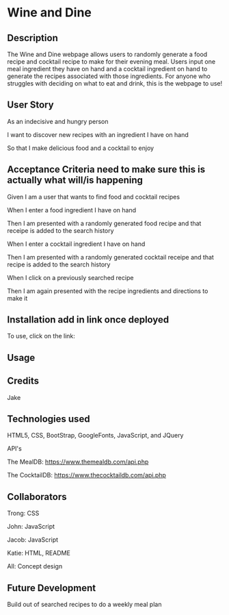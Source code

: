 # Wine and Dine

## Description

The Wine and Dine webpage allows users to randomly generate a food recipe and cocktail recipe to make for their evening meal.  Users input one meal ingredient they have on hand and a cocktail ingredient on hand to generate the recipes associated with those ingredients.  For anyone who struggles with deciding on what to eat and drink, this is the webpage to use!

## User Story

As an indecisive and hungry person

I want to discover new recipes with an ingredient I have on hand

So that I make delicious food and a cocktail to enjoy

## Acceptance Criteria **need to make sure this is actually what will/is happening**

Given I am a user that wants to find food and cocktail recipes

When I enter a food ingredient I have on hand

Then I am presented with a randomly generated food recipe and that receipe is added to the search history

When I enter a cocktail ingredient I have on hand

Then I am presented with a randomly generated cocktail receipe and that recipe is added to the search history

When I click on a previously searched recipe

Then I am again presented with the recipe ingredients and directions to make it

## Installation **add in link once deployed**

To use, click on the link: 

## Usage

## Credits

Jake 

## Technologies used

HTML5, CSS, BootStrap, GoogleFonts, JavaScript, and JQuery

API's

The MealDB: https://www.themealdb.com/api.php

The CocktailDB: https://www.thecocktaildb.com/api.php

## Collaborators

Trong: CSS

John: JavaScript

Jacob: JavaScript

Katie: HTML, README

All: Concept design

## Future Development

Build out of searched recipes to do a weekly meal plan







  

